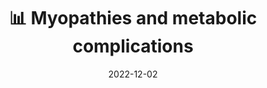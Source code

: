---
title: 📊 Myopathies and metabolic complications
date: '2022-12-02'
type: book
weight: 22
columns: 100
commentable: true
---